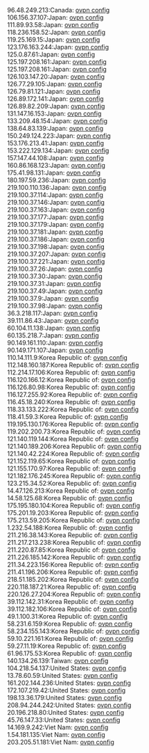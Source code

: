 96.48.249.213:Canada: [ovpn config](vpn/96_48_249_213.ovpn)  
106.156.37.107:Japan: [ovpn config](vpn/106_156_37_107.ovpn)  
111.89.93.58:Japan: [ovpn config](vpn/111_89_93_58.ovpn)  
118.236.158.52:Japan: [ovpn config](vpn/118_236_158_52.ovpn)  
119.25.169.15:Japan: [ovpn config](vpn/119_25_169_15.ovpn)  
123.176.163.244:Japan: [ovpn config](vpn/123_176_163_244.ovpn)  
125.0.87.61:Japan: [ovpn config](vpn/125_0_87_61.ovpn)  
125.197.208.161:Japan: [ovpn config](vpn/125_197_208_161.ovpn)  
125.197.208.161:Japan: [ovpn config](vpn/125_197_208_161.ovpn)  
126.103.147.20:Japan: [ovpn config](vpn/126_103_147_20.ovpn)  
126.77.29.105:Japan: [ovpn config](vpn/126_77_29_105.ovpn)  
126.79.81.121:Japan: [ovpn config](vpn/126_79_81_121.ovpn)  
126.89.172.141:Japan: [ovpn config](vpn/126_89_172_141.ovpn)  
126.89.82.209:Japan: [ovpn config](vpn/126_89_82_209.ovpn)  
131.147.16.153:Japan: [ovpn config](vpn/131_147_16_153.ovpn)  
133.209.48.154:Japan: [ovpn config](vpn/133_209_48_154.ovpn)  
138.64.83.139:Japan: [ovpn config](vpn/138_64_83_139.ovpn)  
150.249.124.223:Japan: [ovpn config](vpn/150_249_124_223.ovpn)  
153.176.213.41:Japan: [ovpn config](vpn/153_176_213_41.ovpn)  
153.222.129.134:Japan: [ovpn config](vpn/153_222_129_134.ovpn)  
157.147.44.108:Japan: [ovpn config](vpn/157_147_44_108.ovpn)  
160.86.168.123:Japan: [ovpn config](vpn/160_86_168_123.ovpn)  
175.41.98.131:Japan: [ovpn config](vpn/175_41_98_131.ovpn)  
180.197.59.236:Japan: [ovpn config](vpn/180_197_59_236.ovpn)  
219.100.110.136:Japan: [ovpn config](vpn/219_100_110_136.ovpn)  
219.100.37.114:Japan: [ovpn config](vpn/219_100_37_114.ovpn)  
219.100.37.146:Japan: [ovpn config](vpn/219_100_37_146.ovpn)  
219.100.37.163:Japan: [ovpn config](vpn/219_100_37_163.ovpn)  
219.100.37.177:Japan: [ovpn config](vpn/219_100_37_177.ovpn)  
219.100.37.179:Japan: [ovpn config](vpn/219_100_37_179.ovpn)  
219.100.37.181:Japan: [ovpn config](vpn/219_100_37_181.ovpn)  
219.100.37.186:Japan: [ovpn config](vpn/219_100_37_186.ovpn)  
219.100.37.198:Japan: [ovpn config](vpn/219_100_37_198.ovpn)  
219.100.37.207:Japan: [ovpn config](vpn/219_100_37_207.ovpn)  
219.100.37.221:Japan: [ovpn config](vpn/219_100_37_221.ovpn)  
219.100.37.26:Japan: [ovpn config](vpn/219_100_37_26.ovpn)  
219.100.37.30:Japan: [ovpn config](vpn/219_100_37_30.ovpn)  
219.100.37.31:Japan: [ovpn config](vpn/219_100_37_31.ovpn)  
219.100.37.49:Japan: [ovpn config](vpn/219_100_37_49.ovpn)  
219.100.37.9:Japan: [ovpn config](vpn/219_100_37_9.ovpn)  
219.100.37.98:Japan: [ovpn config](vpn/219_100_37_98.ovpn)  
36.3.218.117:Japan: [ovpn config](vpn/36_3_218_117.ovpn)  
39.111.86.43:Japan: [ovpn config](vpn/39_111_86_43.ovpn)  
60.104.11.138:Japan: [ovpn config](vpn/60_104_11_138.ovpn)  
60.135.218.7:Japan: [ovpn config](vpn/60_135_218_7.ovpn)  
90.149.161.110:Japan: [ovpn config](vpn/90_149_161_110.ovpn)  
90.149.171.107:Japan: [ovpn config](vpn/90_149_171_107.ovpn)  
110.14.111.9:Korea Republic of: [ovpn config](vpn/110_14_111_9.ovpn)  
112.148.160.187:Korea Republic of: [ovpn config](vpn/112_148_160_187.ovpn)  
112.214.17.106:Korea Republic of: [ovpn config](vpn/112_214_17_106.ovpn)  
116.120.166.12:Korea Republic of: [ovpn config](vpn/116_120_166_12.ovpn)  
116.126.80.98:Korea Republic of: [ovpn config](vpn/116_126_80_98.ovpn)  
116.127.255.92:Korea Republic of: [ovpn config](vpn/116_127_255_92.ovpn)  
116.45.18.240:Korea Republic of: [ovpn config](vpn/116_45_18_240.ovpn)  
118.33.133.222:Korea Republic of: [ovpn config](vpn/118_33_133_222.ovpn)  
118.41.59.3:Korea Republic of: [ovpn config](vpn/118_41_59_3.ovpn)  
119.195.130.176:Korea Republic of: [ovpn config](vpn/119_195_130_176.ovpn)  
119.202.200.73:Korea Republic of: [ovpn config](vpn/119_202_200_73.ovpn)  
121.140.119.144:Korea Republic of: [ovpn config](vpn/121_140_119_144.ovpn)  
121.140.189.206:Korea Republic of: [ovpn config](vpn/121_140_189_206.ovpn)  
121.140.42.224:Korea Republic of: [ovpn config](vpn/121_140_42_224.ovpn)  
121.152.119.65:Korea Republic of: [ovpn config](vpn/121_152_119_65.ovpn)  
121.155.170.97:Korea Republic of: [ovpn config](vpn/121_155_170_97.ovpn)  
121.182.176.245:Korea Republic of: [ovpn config](vpn/121_182_176_245.ovpn)  
123.215.34.52:Korea Republic of: [ovpn config](vpn/123_215_34_52.ovpn)  
14.47.126.213:Korea Republic of: [ovpn config](vpn/14_47_126_213.ovpn)  
14.58.125.68:Korea Republic of: [ovpn config](vpn/14_58_125_68.ovpn)  
175.195.180.104:Korea Republic of: [ovpn config](vpn/175_195_180_104.ovpn)  
175.201.19.203:Korea Republic of: [ovpn config](vpn/175_201_19_203.ovpn)  
175.213.59.205:Korea Republic of: [ovpn config](vpn/175_213_59_205.ovpn)  
1.232.54.188:Korea Republic of: [ovpn config](vpn/1_232_54_188.ovpn)  
211.216.38.143:Korea Republic of: [ovpn config](vpn/211_216_38_143.ovpn)  
211.217.213.238:Korea Republic of: [ovpn config](vpn/211_217_213_238.ovpn)  
211.220.87.85:Korea Republic of: [ovpn config](vpn/211_220_87_85.ovpn)  
211.226.185.142:Korea Republic of: [ovpn config](vpn/211_226_185_142.ovpn)  
211.34.223.156:Korea Republic of: [ovpn config](vpn/211_34_223_156.ovpn)  
211.41.196.206:Korea Republic of: [ovpn config](vpn/211_41_196_206.ovpn)  
218.51.185.202:Korea Republic of: [ovpn config](vpn/218_51_185_202.ovpn)  
220.118.187.21:Korea Republic of: [ovpn config](vpn/220_118_187_21.ovpn)  
220.126.27.204:Korea Republic of: [ovpn config](vpn/220_126_27_204.ovpn)  
39.112.142.31:Korea Republic of: [ovpn config](vpn/39_112_142_31.ovpn)  
39.112.182.106:Korea Republic of: [ovpn config](vpn/39_112_182_106.ovpn)  
49.1.100.31:Korea Republic of: [ovpn config](vpn/49_1_100_31.ovpn)  
58.231.6.159:Korea Republic of: [ovpn config](vpn/58_231_6_159.ovpn)  
58.234.155.143:Korea Republic of: [ovpn config](vpn/58_234_155_143.ovpn)  
59.10.221.161:Korea Republic of: [ovpn config](vpn/59_10_221_161.ovpn)  
59.27.11.19:Korea Republic of: [ovpn config](vpn/59_27_11_19.ovpn)  
61.96.175.53:Korea Republic of: [ovpn config](vpn/61_96_175_53.ovpn)  
140.134.26.139:Taiwan: [ovpn config](vpn/140_134_26_139.ovpn)  
104.218.54.137:United States: [ovpn config](vpn/104_218_54_137.ovpn)  
13.78.60.59:United States: [ovpn config](vpn/13_78_60_59.ovpn)  
161.202.144.236:United States: [ovpn config](vpn/161_202_144_236.ovpn)  
172.107.219.42:United States: [ovpn config](vpn/172_107_219_42.ovpn)  
198.13.36.179:United States: [ovpn config](vpn/198_13_36_179.ovpn)  
208.94.244.242:United States: [ovpn config](vpn/208_94_244_242.ovpn)  
20.196.218.80:United States: [ovpn config](vpn/20_196_218_80.ovpn)  
45.76.147.33:United States: [ovpn config](vpn/45_76_147_33.ovpn)  
14.169.9.242:Viet Nam: [ovpn config](vpn/14_169_9_242.ovpn)  
1.54.181.135:Viet Nam: [ovpn config](vpn/1_54_181_135.ovpn)  
203.205.51.181:Viet Nam: [ovpn config](vpn/203_205_51_181.ovpn)  
